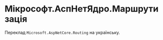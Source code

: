 Мікрософт.АспНетЯдро.Маршрутизація
================================

Переклад `Microsoft.AspNetCore.Routing` на українську.
